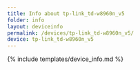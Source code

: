 ```yaml
---
title: Info about tp-link_td-w8960n_v5
folder: info
layout: deviceinfo
permalink: /devices/tp-link_td-w8960n_v5/
device: tp-link_td-w8960n_v5
---
```

{% include templates/device_info.md %}
